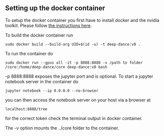 ## Setting up the docker container

To setup the docker container you first have to install docker and the nvidia toolkit. Please follow [the instructions here](https://docs.nvidia.com/datacenter/cloud-native/container-toolkit/install-guide.html#docker).

To build the docker container run 
```
sudo docker build --build-arg UID=$(id -u) -t deep-dance:v0 .
```

To run the container do
```
sudo docker run --gpus all -it -p 8888:8888 -v /path to folder /core:/home/deep-dance/core deep-dance:v0 bash
```

-p 8888:8888 exposes the jupyter port and is optional. To start a jupyter notebook server in the container do
```
jupyter notebook --ip 0.0.0.0 --no-browser
```
you can then access the notebook server on your host via a browser at
```
localhost:8888/tree
```
for the correct token check the terminal output in docker container.

The -v option mounts the ../core folder to the container. 


